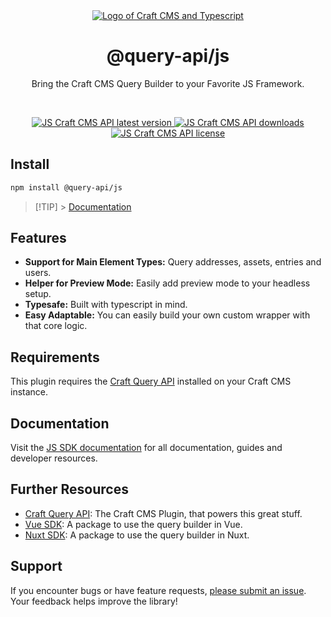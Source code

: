 <div align="center">
	<a href="https://www.npmjs.com/package/@query-api/js"  align="center">
		<img src="https://online-images-sr.netlify.app/assets/ts-craft.png"  alt="Logo of Craft CMS and Typescript">
	</a>
	<h1 align="center">@query-api/js</h1>
  <p align="center">
    Bring the Craft CMS Query Builder to your Favorite JS Framework.
  </p>
  <br />
</div>

<p align="center">
  <a href="https://www.npmjs.com/package/@query-api/js">
    <img src="https://img.shields.io/npm/v/%40query-api%2Fjs?color=blue" alt="JS Craft CMS API latest version" />
  </a>
  <a href="https://www.npmjs.com/package/@query-api/js" rel="nofollow">
    <img src="https://img.shields.io/npm/d18m/%40query-api%2Fjs?color=blue" alt="JS Craft CMS API downloads">
  </a>
  <a href="https://www.npmjs.com/package/@query-api/js" rel="nofollow">
    <img src="https://img.shields.io/npm/l/%40query-api%2Fjs?color=blue" alt="JS Craft CMS API license">
  </a>
</p>

## Install

```bash
npm install @query-api/js
```

> [!TIP] > [Documentation](https://samuelreichor/libraries/js-craftcms-api)

## Features

- **Support for Main Element Types:** Query addresses, assets, entries and users.
- **Helper for Preview Mode:** Easily add preview mode to your headless setup.
- **Typesafe:** Built with typescript in mind.
- **Easy Adaptable:** You can easily build your own custom wrapper with that core logic.

## Requirements

This plugin requires the [Craft Query API](https://github.com/samuelreichor/craft-query-api)
installed on your Craft CMS instance.

## Documentation

Visit the [JS SDK documentation](https://samuelreichor.at/libraries/js-craftcms-api) for all
documentation, guides and developer resources.

## Further Resources

- [Craft Query API](https://samuelreichor.at/libraries/craft-query-api): The Craft CMS Plugin, that
  powers this great stuff.
- [Vue SDK](https://samuelreichor.at/libraries/vue-craftcms): A package to use the query builder in
  Vue.
- [Nuxt SDK](https://samuelreichor.at/libraries/nuxt-craftcms): A package to use the query builder
  in Nuxt.

## Support

If you encounter bugs or have feature requests, [please submit an issue](/../../issues/new). Your
feedback helps improve the library!
